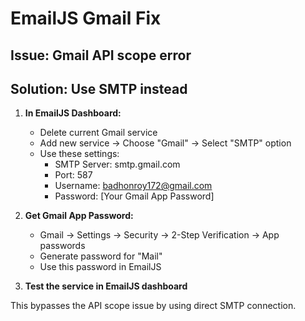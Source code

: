 # EmailJS Gmail Fix

## Issue: Gmail API scope error

## Solution: Use SMTP instead

1. **In EmailJS Dashboard:**
   - Delete current Gmail service
   - Add new service → Choose "Gmail" → Select "SMTP" option
   - Use these settings:
     - SMTP Server: smtp.gmail.com
     - Port: 587
     - Username: badhonroy172@gmail.com
     - Password: [Your Gmail App Password]

2. **Get Gmail App Password:**
   - Gmail → Settings → Security → 2-Step Verification → App passwords
   - Generate password for "Mail"
   - Use this password in EmailJS

3. **Test the service in EmailJS dashboard**

This bypasses the API scope issue by using direct SMTP connection.